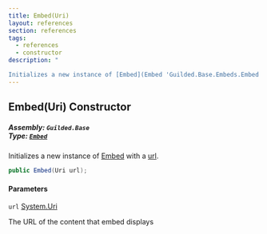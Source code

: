 ```yaml
---
title: Embed(Uri)
layout: references
section: references
tags:
  - references
  - constructor
description: "

Initializes a new instance of [Embed](Embed 'Guilded.Base.Embeds.Embed') with a [url](Embed.Embed(Uri)#Guilded.Base.Embeds.Embed.Embed(Uri).url 'Guilded.Base.Embeds.Embed.Embed(Uri).url')."
---
```


## Embed(Uri) Constructor
##### **Assembly:** `Guilded.Base`<br/>**Type:** [`Embed`](Embed 'Guilded.Base.Embeds.Embed')

Initializes a new instance of [Embed](Embed 'Guilded.Base.Embeds.Embed') with a [url](Embed.Embed(Uri)#Guilded.Base.Embeds.Embed.Embed(Uri).url 'Guilded.Base.Embeds.Embed.Embed(Uri).url').

```csharp
public Embed(Uri url);
```
#### Parameters

<a name='Guilded.Base.Embeds.Embed.Embed(Uri).url'></a>

`url` [System.Uri](https://docs.microsoft.com/en-us/dotnet/api/System.Uri 'System.Uri')

The URL of the content that embed displays